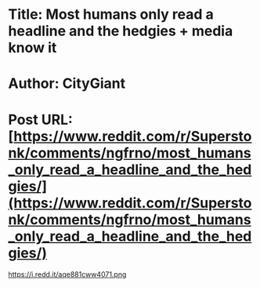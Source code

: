 # Title: Most humans only read a headline and the hedgies + media know it
# Author: CityGiant
# Post URL: [https://www.reddit.com/r/Superstonk/comments/ngfrno/most_humans_only_read_a_headline_and_the_hedgies/](https://www.reddit.com/r/Superstonk/comments/ngfrno/most_humans_only_read_a_headline_and_the_hedgies/)


https://i.redd.it/aqe881cww4071.png